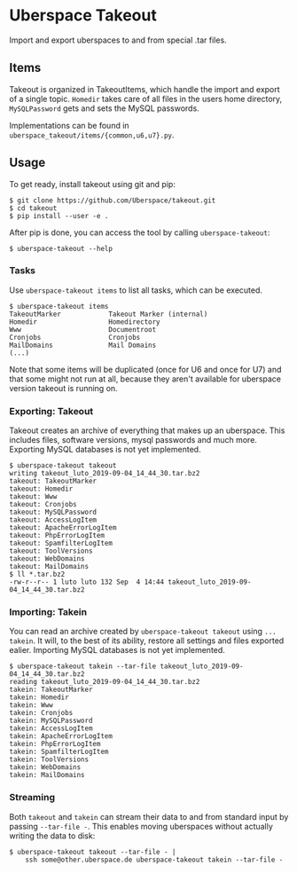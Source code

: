 # Uberspace Takeout

Import and export uberspaces to and from special .tar files.

## Items

Takeout is organized in TakeoutItems, which handle the import and export of a
single topic. `Homedir` takes care of all files in the users home directory,
`MySQLPassword` gets and sets the MySQL passwords.

Implementations can be found in `uberspace_takeout/items/{common,u6,u7}.py`.

## Usage

To get ready, install takeout using git and pip:

```console
$ git clone https://github.com/Uberspace/takeout.git
$ cd takeout
$ pip install --user -e .
```

After pip is done, you can access the tool by calling `uberspace-takeout`:

```console
$ uberspace-takeout --help
```

### Tasks

Use `uberspace-takeout items` to list all tasks, which can be executed.

```console
$ uberspace-takeout items
TakeoutMarker            Takeout Marker (internal)
Homedir                  Homedirectory
Www                      Documentroot
Cronjobs                 Cronjobs
MailDomains              Mail Domains
(...)
```

Note that some items will be duplicated (once for U6 and once for U7) and that
some might not run at all, because they aren't available for uberspace version
takeout is running on.

### Exporting: Takeout

Takeout creates an archive of everything that makes up an uberspace. This
includes files, software versions, mysql passwords and much more. Exporting
MySQL databases is not yet implemented.

```console
$ uberspace-takeout takeout
writing takeout_luto_2019-09-04_14_44_30.tar.bz2
takeout: TakeoutMarker
takeout: Homedir
takeout: Www
takeout: Cronjobs
takeout: MySQLPassword
takeout: AccessLogItem
takeout: ApacheErrorLogItem
takeout: PhpErrorLogItem
takeout: SpamfilterLogItem
takeout: ToolVersions
takeout: WebDomains
takeout: MailDomains
$ ll *.tar.bz2
-rw-r--r-- 1 luto luto 132 Sep  4 14:44 takeout_luto_2019-09-04_14_44_30.tar.bz2
```

### Importing: Takein

You can read an archive created by `uberspace-takeout takeout` using
`... takein`. It will, to the best of its ability, restore all settings and
files exported ealier. Importing MySQL databases is not yet implemented.

```console
$ uberspace-takeout takein --tar-file takeout_luto_2019-09-04_14_44_30.tar.bz2
reading takeout_luto_2019-09-04_14_44_30.tar.bz2
takein: TakeoutMarker
takein: Homedir
takein: Www
takein: Cronjobs
takein: MySQLPassword
takein: AccessLogItem
takein: ApacheErrorLogItem
takein: PhpErrorLogItem
takein: SpamfilterLogItem
takein: ToolVersions
takein: WebDomains
takein: MailDomains
```

### Streaming

Both `takeout` and `takein` can stream their data to and from standard input by
passing `--tar-file -`. This enables moving uberspaces without actually writing
the data to disk:

```console
$ uberspace-takeout takeout --tar-file - |
    ssh some@other.uberspace.de uberspace-takeout takein --tar-file -
```
